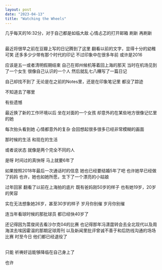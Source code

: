 ```yaml
---
layout: post
date: "2023-04-13"
title: "Watching the Wheels"
---
```

几乎每天的16:32分，对于自己都是如临大敌
心情忐忑的打开邮箱
刷新
再刷新

<br>
最近将很早之前在豆瓣上写的日记腾到了这里
翻看以前的文字，显得十分的幼稚可笑
还多多少少带有那个时代的印记
不过印象中在很多年前
或许是2016

应该是五一或者清明假期结束
自己在郑州候机等着回上海的那天
当时在机场见到了一个女生
很像自己认识的一个人
然后就乱七八糟写了一篇日记

自己却找不到了
无论是在之前的Notes里，还是在印象笔记里
都没了踪迹

不知道去了哪里

有些遗憾

最近换了新的工作环境以后
坐在对面的一个女孩
却意外的在某些地方很像记忆里的她

每次抬头看到她
心情都意外的复杂
会回想起很多很多已经非常模糊的画面

那时候的生活
和现在的生活

或者说状态
就像是两个完全不同的人

是呀
时间过的真快呀
马上就要6年了

如果按照2018年最后一次通话时的信息
她也已经要结婚5年了吧
也许她早已经做了妈妈
也许，她也如她所愿，生下了一个漂亮的小姑娘

过年回家
翻看了以前在上海拍的底片
既有爸妈刚50岁的样子
也有她19岁，20岁的笑容

实在无法想象她26岁，甚至30岁的样子
岁月你别催
岁月你别催

连当年看球时候的那批球员
都已经快40岁了

还记得因为蒿俊闵去看沙尔克04的比赛
也记得那年冯潇霆转会去全北现代以及周海滨去埃因霍温的那期足球周刊
以及新闻里批评曾诚不善于和后防线沟通的场场比赛
时至今日
他们都已经退役了

<br>
只能
祈祷好运能够降临在自己身上了

也许